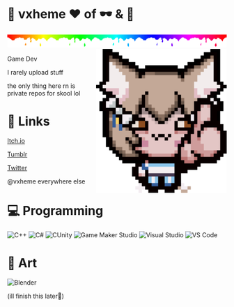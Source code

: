 # 🦦 vxheme ❤️ of 🕶 & 🎨 
<!---I love otters--->

<img src="images/rainbow divider.webp" width="1920" height="30"/>

<img src="images/Felix-Isaac-Normal-Cropped.png" align="right" width="300px"/>

Game Dev

I rarely upload stuff

the only thing here rn is private repos for skool lol

# 🔗 Links

<!---icons here--->

[Itch.io](vxheme.itch.io/) 

[Tumblr](tumblr.com/vxheme)

[Twitter](https://twitter.com/vxheme)

@vxheme everywhere else

# 💻 Programming
<p>
<img src="https://cdn.jsdelivr.net/gh/devicons/devicon/icons/cplusplus/cplusplus-original.svg"									width="50" height="50" title="C++" alt="C++"/>
<img src="https://cdn.jsdelivr.net/gh/devicons/devicon/icons/csharp/csharp-original.svg"												width="50" height="50" title="C#" alt="C#"/>
<img src="https://cdn.jsdelivr.net/gh/devicons/devicon/icons/unity/unity-original.svg"													width="50" height="50" title="Unity" alt="CUnity"/>
<img src="https://coal.gamemaker.io/sites/5d75794b3c84c70006700381/theme/images/svg/logomark.svg?1684853061"		width="50" height="50" title="Game Maker Studio" alt="Game Maker Studio">
<img src="https://cdn.jsdelivr.net/gh/devicons/devicon/icons/visualstudio/visualstudio-plain.svg"								width="50" height="50" title="Visual Studio" alt="Visual Studio"/>
<img src="https://cdn.jsdelivr.net/gh/devicons/devicon/icons/vscode/vscode-original.svg"												width="50" height="50" title="VS Code" alt="VS Code"/>
</p>       

<!---actual human languages as well lol--->

# 🎨 Art
<p>
<img src="https://cdn.jsdelivr.net/gh/devicons/devicon/icons/blender/blender-original.svg"											width="50" height="50" title="Blender" alt="Blender"/>
</p>       

<!---finish adding tools including art stuff--->

(ill finish this later🥱)


<!---
Icons from devicon or just from the website
boo
idk what wonderous writing I'll weveal (reveal(~~uwu~~)); or ingenous ideals I'm inclined to impart; yea that's it go away
--->


